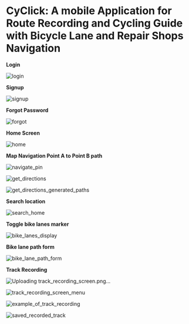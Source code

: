 # CyClick: A mobile Application for Route Recording and Cycling Guide with Bicycle Lane and Repair Shops Navigation

**Login**

![login](https://user-images.githubusercontent.com/44360980/188175870-31350330-facc-4127-a7f9-a742be494bbf.png)

**Signup**

![signup](https://user-images.githubusercontent.com/44360980/188175911-40d3b180-352b-41a1-a58c-ff7d5451981f.png)

**Forgot Password**

![forgot](https://user-images.githubusercontent.com/44360980/188175965-da849c29-cb23-475b-875a-b7b15911c760.png)

**Home Screen**

![home](https://user-images.githubusercontent.com/44360980/188176022-b207cfeb-a966-40d5-b7ec-960b94189fad.png)

**Map Navigation Point A to Point B path**

![navigate_pin](https://user-images.githubusercontent.com/44360980/188176270-a8423d27-3403-4878-a967-74c9e49048f9.png)

![get_directions](https://user-images.githubusercontent.com/44360980/188176316-3752b42b-3e64-41a9-975e-817b491c036f.png)

![get_directions_generated_paths](https://user-images.githubusercontent.com/44360980/188176332-8744c795-4433-4255-9d3c-3d6467d65870.png)

**Search location**

![search_home](https://user-images.githubusercontent.com/44360980/188176447-929b0242-051e-4ddf-a034-a1341d925468.png)

**Toggle bike lanes marker**

![bike_lanes_display](https://user-images.githubusercontent.com/44360980/188176716-dc82fcba-e433-4d68-b615-d8d1c38c85cd.png)

**Bike lane path form**

![bike_lane_path_form](https://user-images.githubusercontent.com/44360980/188176784-ff2a1507-727c-4bf9-8568-0992032c4046.png)

**Track Recording**

![Uploading track_recording_screen.png…]()

![track_recording_screen_menu](https://user-images.githubusercontent.com/44360980/188177189-ecbb4f95-f1b9-458a-b516-e125b5927860.png)

![example_of_track_recording](https://user-images.githubusercontent.com/44360980/188177283-00054d15-cea1-4ddd-8a7e-030fd4ceefe1.png)

![saved_recorded_track](https://user-images.githubusercontent.com/44360980/188177327-9cbfaeb4-9ebc-4896-bbae-d35dc3a337fc.png)



